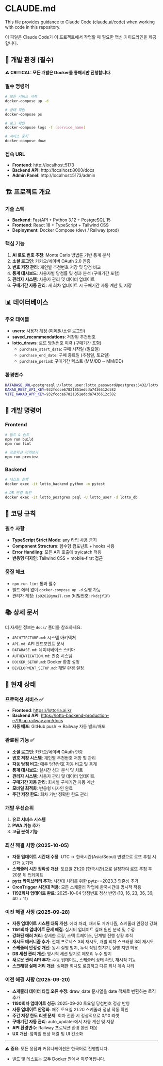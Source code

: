 # CLAUDE.md

This file provides guidance to Claude Code (claude.ai/code) when working with code in this repository.

이 파일은 Claude Code가 이 프로젝트에서 작업할 때 필요한 핵심 가이드라인을 제공합니다.

## 🐳 개발 환경 (필수)

**⚠️ CRITICAL: 모든 개발은 Docker를 통해서만 진행합니다.**

### 필수 명령어
```bash
# 모든 서비스 시작
docker-compose up -d

# 상태 확인
docker-compose ps

# 로그 확인
docker-compose logs -f [service_name]

# 서비스 중지
docker-compose down
```

### 접속 URL
- **Frontend**: http://localhost:5173
- **Backend API**: http://localhost:8000/docs
- **Admin Panel**: http://localhost:5173/admin

## 🏗️ 프로젝트 개요

### 기술 스택
- **Backend**: FastAPI + Python 3.12 + PostgreSQL 15
- **Frontend**: React 18 + TypeScript + Tailwind CSS
- **Deployment**: Docker Compose (dev) / Railway (prod)

### 핵심 기능
1. **AI 로또 번호 추천**: Monte Carlo 방법론 기반 통계 분석
2. **소셜 로그인**: 카카오/네이버 OAuth 2.0 인증
3. **번호 저장 관리**: 개인별 추천번호 저장 및 당첨 비교
4. **통계 대시보드**: 사용자별 당첨률 및 성과 분석 (구매기간 포함)
5. **관리자 시스템**: 사용자 관리 및 데이터 업데이트
6. **구매기간 자동 관리**: 새 회차 업데이트 시 구매기간 자동 계산 및 저장

## 📊 데이터베이스

### 주요 테이블
- **users**: 사용자 계정 (이메일/소셜 로그인)
- **saved_recommendations**: 저장된 추천번호
- **lotto_draws**: 로또 당첨번호 이력 (구매기간 포함)
  - `purchase_start_date`: 구매 시작일 (일요일)
  - `purchase_end_date`: 구매 종료일 (추첨일, 토요일)
  - `purchase_period`: 구매기간 텍스트 (MM/DD ~ MM/DD)

### 환경변수
```bash
DATABASE_URL=postgresql://lotto_user:lotto_password@postgres:5432/lotto_db
KAKAO_REST_API_KEY=932fccce67821851edcda7436612c582
VITE_KAKAO_APP_KEY=932fccce67821851edcda7436612c582
```

## 🔧 개발 명령어

### Frontend
```bash
# 빌드 & 린트
npm run build
npm run lint

# 프로덕션 미리보기
npm run preview
```

### Backend
```bash
# 테스트 실행
docker exec -it lotto_backend python -m pytest

# DB 연결 확인
docker exec -it lotto_postgres psql -U lotto_user -d lotto_db
```

## 📝 코딩 규칙

### 필수 사항
- **TypeScript Strict Mode**: any 타입 사용 금지
- **Component Structure**: 함수형 컴포넌트 + hooks 사용
- **Error Handling**: 모든 API 호출에 try/catch 적용
- **반응형 디자인**: Tailwind CSS + mobile-first 접근

### 품질 체크
- `npm run lint` 통과 필수
- 빌드 에러 없이 `docker-compose up -d` 실행 가능
- 관리자 계정: `ip9202@gmail.com` (비밀번호: `rkdcjfIP`)

## 📚 상세 문서

더 자세한 정보는 `docs/` 폴더를 참조하세요:
- `ARCHITECTURE.md`: 시스템 아키텍처
- `API.md`: API 엔드포인트 문서
- `DATABASE.md`: 데이터베이스 스키마
- `AUTHENTICATION.md`: 인증 시스템
- `DOCKER_SETUP.md`: Docker 환경 설정
- `DEVELOPMENT_SETUP.md`: 개발 환경 설정

## 🚀 현재 상태

### 프로덕션 서비스 ✅
- **Frontend**: https://lottoria.ai.kr
- **Backend API**: https://lotto-backend-production-e7f6.up.railway.app/docs
- **자동 배포**: GitHub push → Railway 자동 빌드/배포

### 완료된 기능 ✅
- **소셜 로그인**: 카카오/네이버 OAuth 인증
- **번호 저장 시스템**: 개인별 추천번호 저장 및 관리
- **자동 당첨 비교**: 매주 당첨번호 자동 비교 및 통계
- **통계 대시보드**: 실시간 성과 분석 및 차트
- **관리자 시스템**: 사용자 관리 및 데이터 업데이트
- **구매기간 자동 관리**: 회차별 구매기간 자동 계산
- **모바일 최적화**: 반응형 디자인 완료
- **주간 저장 한도**: 회차 기반 정확한 한도 관리

### 개발 우선순위
1. **유료 서비스 시스템**
2. **PWA 기능 추가**
3. **고급 분석 기능**

### 최신 해결 사항 (2025-10-05)
- **자동 업데이트 시간대 수정**: UTC → 한국시간(Asia/Seoul) 변경으로 로또 추첨 시간과 동기화
- **스케줄러 시간 정확성 개선**: 토요일 21:20 (한국시간)으로 설정하여 로또 추첨 후 20분 뒤 업데이트
- **pytz 라이브러리 추가**: 시간대 처리를 위한 pytz==2023.3 의존성 추가
- **CronTrigger 시간대 적용**: 모든 스케줄러 작업에 한국시간대 명시적 적용
- **1192회차 업데이트 완료**: 2025-10-04 당첨번호 정상 반영 (10, 16, 23, 36, 39, 40 + 11)

### 이전 해결 사항 (2025-09-28)
- **자동 업데이트 시스템 대폭 개선**: 에러 처리, 재시도 메커니즘, 스케줄러 안정성 강화
- **1191회차 업데이트 문제 해결**: 실서버 업데이트 실패 원인 분석 및 수정
- **강화된 에러 처리**: 상세한 로깅, 스택 트레이스, 단계별 진행 상황 추적
- **재시도 메커니즘 추가**: 전체 프로세스 3회 재시도, 개별 회차 스크래핑 3회 재시도
- **스케줄러 안정성 개선**: 동시 실행 방지, 누적 작업 합치기, 실행 지연 허용
- **DB 세션 관리 개선**: 명시적 세션 닫기로 메모리 누수 방지
- **새로운 관리 API 추가**: 수동 업데이트, 스케줄러 상태 확인, 재시작 기능
- **스크래핑 실패 처리 개선**: 실패한 회차도 로깅하고 다른 회차 계속 처리

### 이전 해결 사항 (2025-09-20)
- **스케줄러 데이터 타입 오류 수정**: draw_date 문자열을 date 객체로 변환하는 로직 추가
- **1190회차 업데이트 성공**: 2025-09-20 토요일 당첨번호 정상 반영
- **자동 업데이트 안정화**: 매주 토요일 21:20 스케줄러 정상 작동 확인
- **주간 저장 한도 리셋 문제**: 회차 전환 시 정상적으로 0/10 리셋
- **구매기간 자동 관리**: auto_updater에서 자동 계산 및 저장
- **API 환경변수**: Railway 프로덕션 환경 완전 대응
- **UX 개선**: 깜박임 현상 해결 및 UI 간소화

---

**⚠️ 중요**: 모든 응답과 커뮤니케이션은 한국어로 진행합니다.
- 빌드 및 테스트는 모두 Docker 안에서 이루어집니다.